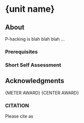# {unit name}

<!-- badges: start -->
<!-- badges: end -->

## About

P-hacking is blah blah blah ...

### Prerequisites

### Short Self Assessment

## Acknowledgments

{METER AWARD}
{CENTER AWARD}

### CITATION

Please cite as 

> 